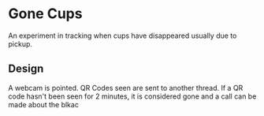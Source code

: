 # Gone Cups

An experiment in tracking when cups have disappeared usually due to pickup. 

## Design

A webcam is pointed. QR Codes seen are sent to another thread. If a QR code hasn't been seen for 2 minutes, it is 
considered gone and a call can be made about the blkac 